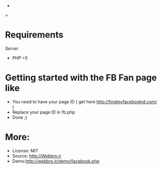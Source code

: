 -
=

Requirements
=================
*Server*
 * PHP +5

 
Getting started with the FB Fan page like
===========================================
* You need to have your page ID ( get here http://findmyfacebookid.com/ )
* Replace your page ID in fb.php
* Done ;)

More:
======
* License: MIT
* Source: http://Webbro.ir
* Demo:http://webbro.ir/demo/facebook.php





